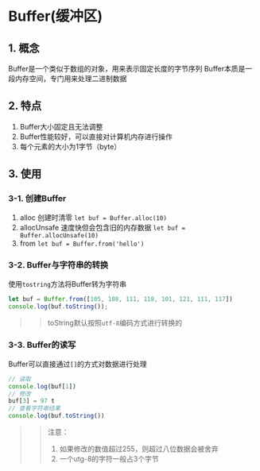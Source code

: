 # Buffer(缓冲区)
## 1. 概念
Buffer是一个类似于数组的对象，用来表示固定长度的字节序列
Buffer本质是一段内存空间，专门用来处理二进制数据
## 2. 特点
1. Buffer大小固定且无法调整
2. Buffer性能较好，可以直接对计算机内存进行操作
3. 每个元素的大小为1字节（byte）
## 3. 使用
### 3-1. 创建Buffer
1. alloc 创建时清零
   `let buf = Buffer.alloc(10)`
2. allocUnsafe 速度快但会包含旧的内存数据
   `let buf = Buffer.allocUnsafe(10)`
3. from
   `let buf = Buffer.from('hello')`
### 3-2. Buffer与字符串的转换
使用`tostring`方法将Buffer转为字符串
```javascript
let buf = Buffer.from([105, 108, 111, 118, 101, 121, 111, 117])
console.log(buf.toString());
```
>> toString默认按照`utf-8`编码方式进行转换的
### 3-3. Buffer的读写
Buffer可以直接通过`[]`的方式对数据进行处理
```javascript
// 读取
console.log(buf[1])
// 修改
buf[3] = 97 t
// 查看字符串结果
console.log(buf.toString())
```
>> 注意：
>> 1. 如果修改的数值超过255，则超过八位数据会被舍弃
>> 2. 一个utg-8的字符一般占3个字节